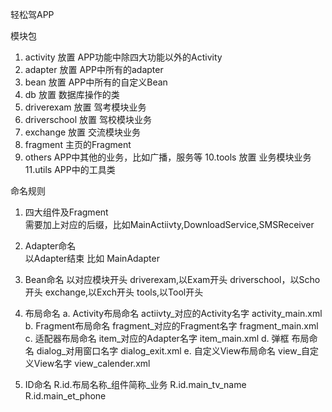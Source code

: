 轻松驾APP

模块包
1. activity        放置 APP功能中除四大功能以外的Activity
2. adapter         放置 APP中所有的adapter
3. bean            放置 APP中所有的自定义Bean
4. db              放置 数据库操作的类
5. driverexam      放置 驾考模块业务
6. driverschool    放置 驾校模块业务
7. exchange        放置 交流模块业务
8. fragment        主页的Fragment
9. others          APP中其他的业务，比如广播，服务等
10.tools           放置 业务模块业务
11.utils           APP中的工具类

命名规则
1. 四大组件及Fragment  
   需要加上对应的后缀，比如MainActiivty,DownloadService,SMSReceiver
   
2. Adapter命名  
   以Adapter结束 比如 MainAdapter
   
3. Bean命名 
   以对应模块开头
   driverexam,以Exam开头
   driverschool，以Scho开头
   exchange,以Exch开头
   tools,以Tool开头
   
4. 布局命名
   a. Activity布局命名    actiivty_对应的Activity名字   activity_main.xml
   b. Fragment布局命名    fragment_对应的Fragment名字   fragment_main.xml
   c. 适配器布局命名       item_对应的Adapter名字        item_main.xml
   d. 弹框 布局命名        dialog_对用窗口名字           dialog_exit.xml
   e. 自定义View布局命名   view_自定义View名字           view_calender.xml
   
5. ID命名
   R.id.布局名称_组件简称_业务   R.id.main_tv_name
                              R.id.main_et_phone
